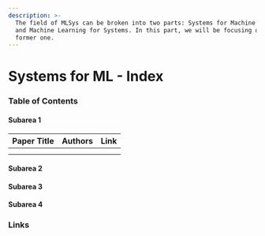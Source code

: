 ```yaml
---
description: >-
  The field of MLSys can be broken into two parts: Systems for Machine Learning,
  and Machine Learning for Systems. In this part, we will be focusing on the
  former one.
---
```


# Systems for ML - Index

### Table of Contents

#### Subarea 1

| Paper Title | Authors | Link |
| :--- | :--- | :--- |
|  |  |  |
|  |  |  |

#### Subarea 2

#### Subarea 3

#### Subarea 4

### Links

